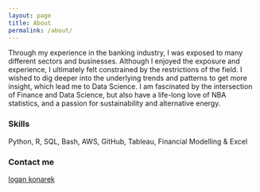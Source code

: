 ```yaml
---
layout: page
title: About
permalink: /about/
---
```


Through my experience in the banking industry, I was exposed to many different sectors and businesses. Although I enjoyed the exposure and experience, I ultimately  felt constrained by the restrictions of the field. I wished to dig deeper into the underlying trends and patterns to get more insight, which lead me to Data Science. I am fascinated by the intersection of Finance and Data Science, but also have a life-long love of  NBA statistics, and a passion for sustainability and alternative energy. 

### Skills

Python, R, SQL, Bash, AWS, GitHub, Tableau, Financial Modelling & Excel

### Contact me

[logan konarek](mailto:logankonarek@gmail.com)
